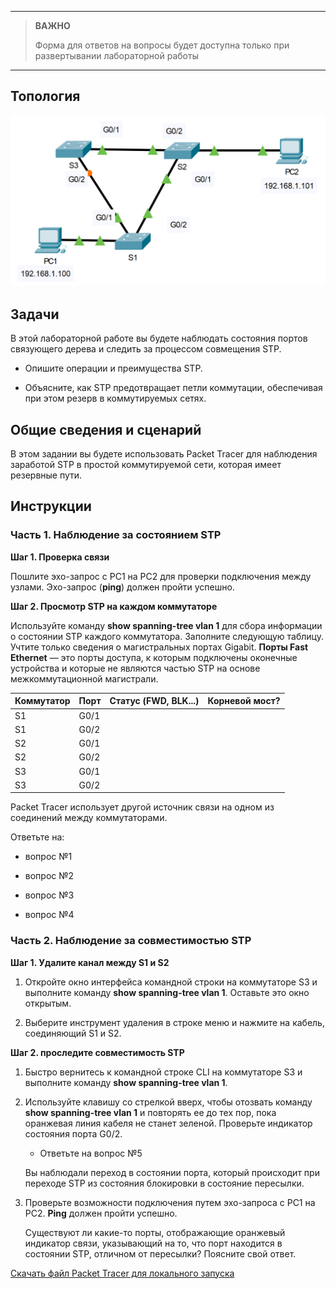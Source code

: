 
---

> **ВАЖНО**
> 
> Форма для ответов на вопросы будет доступна только при развертывании лабораторной работы 

---

## Топология

![](./assets/topology.png)

## Задачи

В этой лабораторной работе вы будете наблюдать состояния портов связующего дерева и следить за процессом совмещения STP.

-   Опишите операции и преимущества STP.

-   Объясните, как STP предотвращает петли коммутации, обеспечивая при этом резерв в коммутируемых сетях.

## Общие сведения и сценарий

В этом задании вы будете использовать Packet Tracer для наблюдения заработой STP в простой коммутируемой сети, которая имеет резервные пути.

## Инструкции

### Часть 1. Наблюдение за состоянием STP

**Шаг 1. Проверка связи**

Пошлите эхо-запрос с PC1 на PC2 для проверки подключения между узлами. Эхо-запрос (**ping**) должен пройти успешно.

**Шаг 2. Просмотр STP на каждом коммутаторе**

Используйте команду **show spanning-tree vlan 1** для сбора информации о состоянии STP каждого коммутатора. Заполните следующую таблицу. Учтите только сведения о магистральных портах Gigabit. **Порты Fast Ethernet** — это порты доступа, к которым подключены оконечные устройства и которые не являются частью STP на основе межкоммутационной магистрали.

| Коммутатор | Порт | Статус (FWD, BLK...) | Корневой мост? |
|------------|------|----------------------|----------------|
| S1         | G0/1 |                      |                |
| S1         | G0/2 |                      |                |
| S2         | G0/1 |                      |                |
| S2         | G0/2 |                      |                |
| S3         | G0/1 |                      |                |
| S3         | G0/2 |                      |                |

Packet Tracer использует другой источник связи на одном из соединений между коммутаторами.

Ответьте на:

- вопрос №1

- вопрос №2

- вопрос №3

- вопрос №4

### Часть 2. Наблюдение за совместимостью STP

**Шаг 1. Удалите канал между S1 и S2**

1.  Откройте окно интерфейса командной строки на коммутаторе S3 и выполните команду **show spanning-tree vlan 1**. Оставьте это окно открытым.

2.  Выберите инструмент удаления в строке меню и нажмите на кабель, соединяющий S1 и S2.

**Шаг 2. проследите совместимость STP**

1.  Быстро вернитесь к командной строке CLI на коммутаторе S3 и выполните команду **show spanning-tree vlan 1**.

2.  Используйте клавишу со стрелкой вверх, чтобы отозвать команду **show spanning-tree vlan 1** и повторять ее до тех пор, пока оранжевая линия кабеля не станет зеленой. Проверьте индикатор состояния порта G0/2.

    - Ответьте на вопрос №5

    Вы наблюдали переход в состоянии порта, который происходит при переходе STP из состояния блокировки в состояние пересылки.

3.  Проверьте возможности подключения путем эхо-запроса с PC1 на PC2. **Ping** должен пройти успешно.

    Существуют ли какие-то порты, отображающие оранжевый индикатор связи, указывающий на то, что порт находится в состоянии STP, отличном от пересылки? Поясните свой ответ.

[Скачать файл Packet Tracer для локального запуска](./assets/5.1.9-lab.pka)
